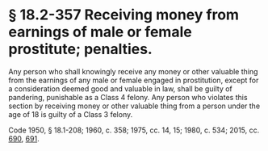 # § 18.2-357 Receiving money from earnings of male or female prostitute; penalties.

<p>Any person who shall knowingly receive any money or other valuable thing from the earnings of any male or female engaged in prostitution, except for a consideration deemed good and valuable in law, shall be guilty of pandering, punishable as a Class 4 felony. Any person who violates this section by receiving money or other valuable thing from a person under the age of 18 is guilty of a Class 3 felony.</p><p>Code 1950, § 18.1-208; 1960, c. 358; 1975, cc. 14, 15; 1980, c. 534; 2015, cc. <a href='http://lis.virginia.gov/cgi-bin/legp604.exe?151+ful+CHAP0690'>690</a>, <a href='http://lis.virginia.gov/cgi-bin/legp604.exe?151+ful+CHAP0691'>691</a>.</p>